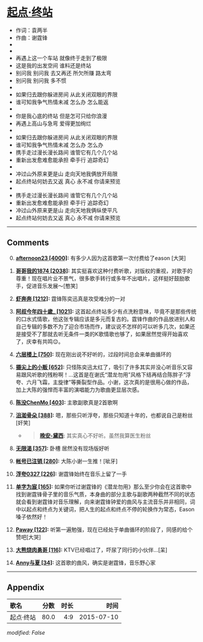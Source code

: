 # [起点‧终站 ](https://music.163.com/song?id=32719588)

* 作词：袁两半
* 作曲：谢霆锋
*
*
* 再遇上这一个车站 就像终于走到了极限
* 这是我的出发空间 谁料还是终站
* 别问我 别问我 去又再还 所欠所赚 路太弯
* 别问我 别问我 多不惯
* 
* 如果归去跟你躲进房间 从此关闭双眼的界限
* 谁可知我争气热情未减 怎么办 怎么能返
* 
* 你是我心底的终站 但是怎可只给你浪漫
* 再遇上高山与急弯 爱得更加绚烂
* 
* 如果归去跟你躲进房间 从此关闭双眼的界限
* 谁可知我争气热情未减 怎么办 怎么办
* 携手走过漫长漫长路间 谁管它有几个几个站
* 重新出发愈难愈能承担 牵手行 追踪奇幻
* 
* 冲过山外原来更是山 走向天地我俩放开局限
* 起点终站何妨去又返 真心 永不减 你请来预览
* 
* 携手走过漫长漫长路间 谁管它有几个几个站
* 重新出发愈难愈能承担 牵手行 追踪奇幻
* 冲过山外原来更是山 走向天地我俩纵使平凡
* 起点终站何妨去又返 真心 永不减 你请来预览


---

## Comments
0. **[afternoon23 \[4000\]](https://music.163.com/#/user/home?id=67318947):** 有多少人因为这首歌第一次付费给了eason [大哭]

1. **[哥哥我的1874 \[2038\]](https://music.163.com/#/user/home?id=71530087):** 其实挺喜欢这种付费听歌，对版权的重视，对歌手的尊重！现在唱片业不景气，很多歌手转行或多年不出唱片，这样挺好鼓励歌手，促进音乐发展～[憨笑]

2. **[虾奔奔 \[1212\]](https://music.163.com/#/user/home?id=59339928):** 霆锋陈奕迅真是攻受难分的一对

3. **[阿叔今年四十歲_ \[1021\]](https://music.163.com/#/user/home?id=16535231):** 这首起点终站多少有点洗粉意味，毕竟不是那些传统的口水式情歌，他这张专辑应该是多元而复古的。霆锋作曲的作品放进别人和自己专辑的多数不为了迎合市场而作，建议说不怎样的可以听多几次，如果还是接受不了那就去听无条件一类的K歌情歌也够了，如果居然觉得开始喜欢了，庆幸有共鸣😌。

4. **[六层楼上 \[750\]](https://music.163.com/#/user/home?id=62368624):** 现在刚出说不好听的，过段时间总会来单曲循环的

5. **[摄尖上的小贩 \[652\]](https://music.163.com/#/user/home?id=40421470):** 只怪陈奕迅太红了，吸引了许多其实并没心听音乐又容易跟风听歌的残粉啊！…这首是在谢氏“潜龙勿用”风格下结再结合陈胖子“浮夸、六月飞霜，主旋律”等撕裂型作品。小谢，这次真的是很用心做的作品，加上大陈的强悍而丰富的演唱能力为歌曲更显层次感。

6. **[陈没ChenMo \[403\]](https://music.163.com/#/user/home?id=3886450):** 主歌副歌真是2首歌啊

7. **[沮洳骨朵 \[388\]](https://music.163.com/#/user/home?id=55757882):** 嗯，那些只听浮夸，那些只知道十年的，也都说自己是粉丝[奸笑]
	* > **[晚安-黛西](https://music.163.com/#/user/home?id=51310985):** 其实真心不好听。虽然我算医生粉丝

8. **[无限渴 \[357\]](https://music.163.com/#/user/home?id=16956523):** 卧槽 居然没有现场版好听

9. **[帐号已注销 \[280\]](https://music.163.com/#/user/home?id=36987303):** 大陈小谢一生推！[呲牙]

10. **[浮夸0327 \[226\]](https://music.163.com/#/user/home?id=36608748):** 谢霆锋始终在音乐上留了一手

11. **[单字为宸 \[165\]](https://music.163.com/#/user/home?id=35926334):** 如果你听过谢霆锋的《潜龙勿用》那么至少你会在这首歌中找到谢霆锋骨子里的音乐气质，本身曲的部分主歌与副歌两种截然不同的状态就会看到谢霆锋对音乐理解，向来谢霆锋钟爱的曲风与主流音乐并非相同，词中以起点和终点为关键词，把人生的起点和终点不停的轮换作为常态，Eason嗓子依然好！

12. **[Paway \[122\]](https://music.163.com/#/user/home?id=797772):** 听第一遍勉强，现在已经处于单曲循环的阶段了，同感的给个赞吧[大哭]

13. **[大熊烧肉勇哥 \[116\]](https://music.163.com/#/user/home?id=9324498):** KTV已经唱过了，吓尿了同行的小伙伴…[呆]

14. **[Anny与夏 \[34\]](https://music.163.com/#/user/home?id=105524574):** 这首歌的曲风，确实是谢霆锋，音乐野心家



---

## Appendix

|歌名|分数|时长|时间|
|:---|:---:|---:|---:|
|起点‧终站 |80.0|4:9|2015-07-10

*modified: False*